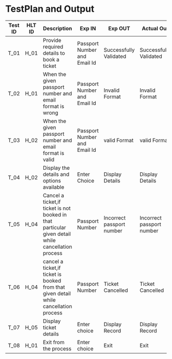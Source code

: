 # TestPlan and Output

| **Test ID** | **HLT ID** | **Description**                                              | **Exp IN** | **Exp OUT** | **Actual Out** |**PASS/FAIL**  |    
|-------------|-----|--------------------------------------------------------------|------------|-------------|----------------|------------------|
| T_01|H_01| Provide required details to book a ticket|Passport Number and Email Id | Successfully Validated| Successfully Validated | PASS |
| T_02|H_01| When the given passport number and email format is wrong | Passport Number and Email Id | Invalid Format | Invalid Format | PASS |
| T_03|H_02| When the given passport number and email format is valid | Passport Number and Email Id | valid Format | valid Format | PASS |
| T_04 |H_02| Display the details and options available | Enter Choice | Display Details | Display Details | PASS |
| T_05 |H_04| Cancel a ticket,if ticket is not booked in that particular given detail while cancellation process | Passport Number | Incorrect passport number | Incorrect passport number | PASS |
| T_06 |H_04| cancel a ticket,if ticket is booked from that given detail while cancellation process | Passport Number | Ticket Cancelled | Ticket Cancelled | PASS |
| T_07 |H_05| Display ticket details | Enter choice | Display Record | Display Record | PASS |
| T_08 |H_01| Exit from the process | Enter choice | Exit | Exit | PASS |
